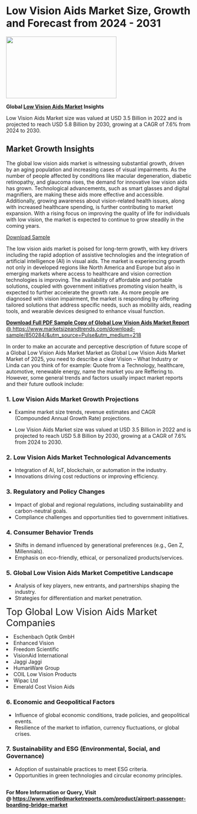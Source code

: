 <H1>Low Vision Aids Market Size, Growth and Forecast from 2024 - 2031</H1><img class="aligncenter size-medium wp-image-584254" src="https://thirdeyenews.in/wp-content/uploads/2024/09/Global-Market-Research-300x168.jpeg" alt="" width="300" height="168" /><p><strong>Global&nbsp;<a href="https://www.marketsizeandtrends.com/download-sample/850284/&amp;utm_source=Pulse&amp;utm_medium=218">Low Vision Aids Market</a> Insights</strong></p><p>Low Vision Aids Market size was valued at USD 3.5 Billion in 2022 and is projected to reach USD 5.8 Billion by 2030, growing at a CAGR of 7.6% from 2024 to 2030.</p><p><h2>Market Growth Insights</h2> <p>The global low vision aids market is witnessing substantial growth, driven by an aging population and increasing cases of visual impairments. As the number of people affected by conditions like macular degeneration, diabetic retinopathy, and glaucoma rises, the demand for innovative low vision aids has grown. Technological advancements, such as smart glasses and digital magnifiers, are making these aids more effective and accessible. Additionally, growing awareness about vision-related health issues, along with increased healthcare spending, is further contributing to market expansion. With a rising focus on improving the quality of life for individuals with low vision, the market is expected to continue to grow steadily in the coming years.</p> <p><a href="#">Download Sample</a></p> <p>The low vision aids market is poised for long-term growth, with key drivers including the rapid adoption of assistive technologies and the integration of artificial intelligence (AI) in visual aids. The market is experiencing growth not only in developed regions like North America and Europe but also in emerging markets where access to healthcare and vision correction technologies is improving. The availability of affordable and portable solutions, coupled with government initiatives promoting vision health, is expected to further accelerate the growth rate. As more people are diagnosed with vision impairment, the market is responding by offering tailored solutions that address specific needs, such as mobility aids, reading tools, and wearable devices designed to enhance visual function. <p><a href="#"></p><p><span class=""><strong>Download Full PDF Sample Copy of Global Low Vision Aids Market Report</strong> @ <a href="https://www.marketsizeandtrends.com/download-sample/850284/&amp;utm_source=Pulse&amp;utm_medium=218" target="_blank">https://www.marketsizeandtrends.com/download-sample/850284/&amp;utm_source=Pulse&amp;utm_medium=218</a></span></p><p>In order to make an accurate and perceptive description of future scope of a Global&nbsp;Low Vision Aids Market Market as Global&nbsp;Low Vision Aids Market Market of 2025, you need to describe a clear Vision &ndash; What Industry or Linda can you think of for example: Quote from a Technology, healthcare, automotive, renewable energy, name the market you are Reffering to. However, some general trends and factors usually impact market reports and their future outlook include:</p><h3>1.&nbsp;<strong>Low Vision Aids Market Growth Projections</strong></h3><ul><li>Examine market size trends, revenue estimates and CAGR (Compounded Annual Growth Rate) projections.</li><li><p>Low Vision Aids Market size was valued at USD 3.5 Billion in 2022 and is projected to reach USD 5.8 Billion by 2030, growing at a CAGR of 7.6% from 2024 to 2030.</p></li></ul><h3>2.&nbsp;<strong>Low Vision Aids Market Technological Advancements</strong></h3><ul><li>Integration of AI, IoT, blockchain, or automation in the industry.</li><li>Innovations driving cost reductions or improving efficiency.</li></ul><h3>3.&nbsp;<strong>Regulatory and Policy Changes</strong></h3><ul><li>Impact of global and regional regulations, including sustainability and carbon-neutral goals.</li><li>Compliance challenges and opportunities tied to government initiatives.</li></ul><h3>4.&nbsp;<strong>Consumer Behavior Trends</strong></h3><ul><li>Shifts in demand influenced by generational preferences (e.g., Gen Z, Millennials).</li><li>Emphasis on eco-friendly, ethical, or personalized products/services.</li></ul><h3>5.&nbsp;<strong>Global Low Vision Aids Market Competitive Landscape</strong></h3><ul><li>Analysis of key players, new entrants, and partnerships shaping the industry.</li><li>Strategies for differentiation and market penetration.</li></ul><p data-pm-slice="1 1 []"><span style="color: inherit; font-family: inherit; font-size: 25px;">Top Global Low Vision Aids Market Companies</span></p><div class="" data-test-id=""><p><li>Eschenbach Optik GmbH</li><li> Enhanced Vision</li><li> Freedom Scientific</li><li> VisionAid International</li><li> Jaggi Jaggi</li><li> HumanWare Group</li><li> COIL Low Vision Products</li><li> Wipac Ltd</li><li> Emerald Cost Vision Aids</li></p></div><h3>6.&nbsp;<strong>Economic and Geopolitical Factors</strong></h3><ul><li>Influence of global economic conditions, trade policies, and geopolitical events.</li><li>Resilience of the market to inflation, currency fluctuations, or global crises.</li></ul><h3>7.&nbsp;<strong>Sustainability and ESG (Environmental, Social, and Governance)</strong></h3><ul><li>Adoption of sustainable practices to meet ESG criteria.</li><li>Opportunities in green technologies and circular economy principles.</li></ul><h2><strong style="font-size: 14px;">For More Information or Query, Visit @&nbsp;</strong><a style="background-color: #ffffff; font-size: 14px;" href="https://www.marketsizeandtrends.com/report/low-vision-aids-market/" target="_blank">https://www.verifiedmarketreports.com/product/airport-passenger-boarding-bridge-market</a></h2>
